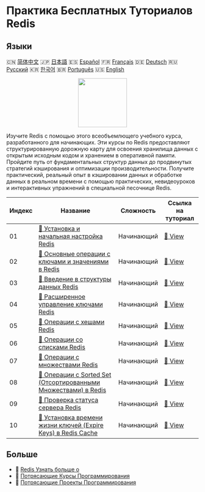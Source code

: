 # Практика Бесплатных Туториалов Redis

## Языки

🇨🇳 [简体中文](README_zh.md) 🇯🇵 [日本語](README_ja.md) 🇪🇸 [Español](README_es.md) 🇫🇷 [Français](README_fr.md) 🇩🇪 [Deutsch](README_de.md) 🇷🇺 [Русский](README_ru.md) 🇰🇷 [한국어](README_ko.md) 🇧🇷 [Português](README_pt.md) 🇺🇸 [English](README.md) 

<div align="center">
<img width="128px" src="https://file.labex.io/path/4MMYfz8sH7hJ.png">
</div>

Изучите Redis с помощью этого всеобъемлющего учебного курса, разработанного для начинающих. Эти курсы по Redis предоставляют структурированную дорожную карту для освоения хранилища данных с открытым исходным кодом и хранением в оперативной памяти. Пройдите путь от фундаментальных структур данных до продвинутых стратегий кэширования и оптимизации производительности. Получите практический, реальный опыт в кэшировании данных и обработке данных в реальном времени с помощью практических, невидеоуроков и интерактивных упражнений в специальной песочнице Redis.

|   Индекс | Название                                                                                                                                  | Сложность   | Ссылка на туториал                                                                            |
|----------|-------------------------------------------------------------------------------------------------------------------------------------------|-------------|-----------------------------------------------------------------------------------------------|
|       01 | [📖 Установка и начальная настройка Redis](https://labex.io/ru/tutorials/redis-installation-and-initial-setup-of-redis-552075)            | Начинающий  | [🔗 View](https://labex.io/ru/tutorials/redis-installation-and-initial-setup-of-redis-552075) |
|       02 | [📖 Основные операции с ключами и значениями в Redis](https://labex.io/ru/tutorials/redis-basic-key-value-operations-in-redis-552077)     | Начинающий  | [🔗 View](https://labex.io/ru/tutorials/redis-basic-key-value-operations-in-redis-552077)     |
|       03 | [📖 Введение в структуры данных Redis](https://labex.io/ru/tutorials/redis-introduction-to-redis-data-structures-552078)                  | Начинающий  | [🔗 View](https://labex.io/ru/tutorials/redis-introduction-to-redis-data-structures-552078)   |
|       04 | [📖 Расширенное управление ключами Redis](https://labex.io/ru/tutorials/redis-redis-advanced-key-management-552094)                       | Начинающий  | [🔗 View](https://labex.io/ru/tutorials/redis-redis-advanced-key-management-552094)           |
|       05 | [📖 Операции с хешами Redis](https://labex.io/ru/tutorials/redis-redis-hash-operations-552096)                                            | Начинающий  | [🔗 View](https://labex.io/ru/tutorials/redis-redis-hash-operations-552096)                   |
|       06 | [📖 Операции со списками Redis](https://labex.io/ru/tutorials/redis-redis-list-operations-552098)                                         | Начинающий  | [🔗 View](https://labex.io/ru/tutorials/redis-redis-list-operations-552098)                   |
|       07 | [📖 Операции с множествами Redis](https://labex.io/ru/tutorials/redis-redis-set-operations-552104)                                        | Начинающий  | [🔗 View](https://labex.io/ru/tutorials/redis-redis-set-operations-552104)                    |
|       08 | [📖 Операции с Sorted Set (Отсортированными Множествами) в Redis](https://labex.io/ru/tutorials/redis-redis-sorted-set-operations-552105) | Начинающий  | [🔗 View](https://labex.io/ru/tutorials/redis-redis-sorted-set-operations-552105)             |
|       09 | [📖 Проверка статуса сервера Redis](https://labex.io/ru/tutorials/redis-verify-redis-server-status-552152)                                | Начинающий  | [🔗 View](https://labex.io/ru/tutorials/redis-verify-redis-server-status-552152)              |
|       10 | [📖 Установка времени жизни ключей (Expire Keys) в Redis Cache](https://labex.io/ru/tutorials/redis-expire-keys-in-redis-cache-552156)    | Начинающий  | [🔗 View](https://labex.io/ru/tutorials/redis-expire-keys-in-redis-cache-552156)              |

## Больше

- 🔗 [Redis Узнать больше о](https://labex.io/ru/skilltrees/redis)
- 🔗 [Потрясающие Курсы Программирования](https://github.com/labex-labs/awesome-programming-courses)
- 🔗 [Потрясающие Проекты Программирования](https://github.com/labex-labs/awesome-programming-projects)

